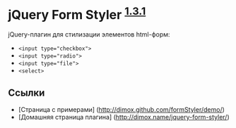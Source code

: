 jQuery Form Styler <sup>[1.3.1](http://dimox.name/jquery-form-styler/#log)</sup>
==================

jQuery-плагин для стилизации элементов html-форм:

* `<input type="checkbox">`
* `<input type="radio">`
* `<input type="file">`
* `<select>`

Ссылки
------

* [Страница с примерами] (http://dimox.github.com/formStyler/demo/)
* [Домашняя страница плагина] (http://dimox.name/jquery-form-styler/)
